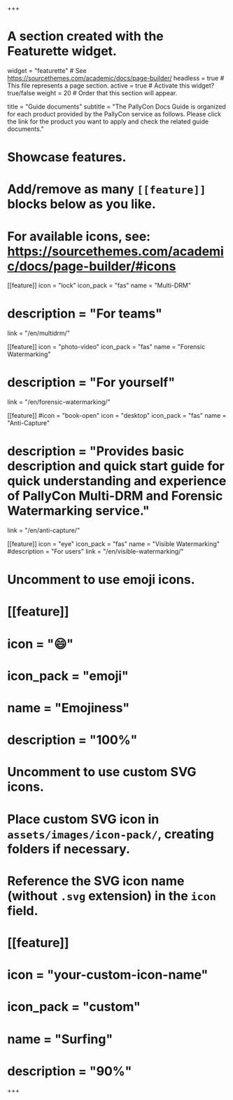 +++
# A section created with the Featurette widget.
widget = "featurette"  # See https://sourcethemes.com/academic/docs/page-builder/
headless = true  # This file represents a page section.
active = true  # Activate this widget? true/false
weight = 20  # Order that this section will appear.

title = "Guide documents"
subtitle = "The PallyCon Docs Guide is organized for each product provided by the PallyCon service as follows. Please click the link for the product you want to apply and check the related guide documents."

# Showcase features.
# 
# Add/remove as many `[[feature]]` blocks below as you like.
# 
# For available icons, see: https://sourcethemes.com/academic/docs/page-builder/#icons

[[feature]]
  icon = "lock"
  icon_pack = "fas"
  name = "Multi-DRM"
  # description = "For teams"  
  link = "/en/multidrm/"

[[feature]]
  icon = "photo-video"
  icon_pack = "fas"
  name = "Forensic Watermarking"
  # description = "For yourself"
  link = "/en/forensic-watermarking/"

[[feature]]
  #icon = "book-open"
  icon = "desktop"
  icon_pack = "fas"
  name = "Anti-Capture"
  # description = "Provides basic description and quick start guide for quick understanding and experience of PallyCon Multi-DRM and Forensic Watermarking service."
  link = "/en/anti-capture/"

[[feature]]
  icon = "eye"
  icon_pack = "fas"
  name = "Visible Watermarking"
  #description = "For users"
  link = "/en/visible-watermarking/"

# Uncomment to use emoji icons.
# [[feature]]
#  icon = ":smile:"
#  icon_pack = "emoji"
#  name = "Emojiness"
#  description = "100%"  

# Uncomment to use custom SVG icons.
# Place custom SVG icon in `assets/images/icon-pack/`, creating folders if necessary.
# Reference the SVG icon name (without `.svg` extension) in the `icon` field.
# [[feature]]
#  icon = "your-custom-icon-name"
#  icon_pack = "custom"
#  name = "Surfing"
#  description = "90%"

+++

